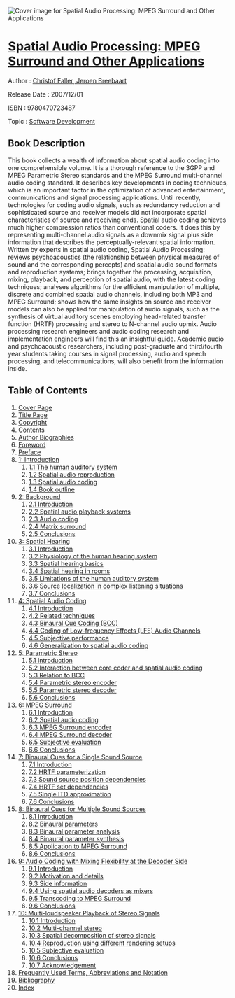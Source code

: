 ![Cover image for Spatial Audio Processing: MPEG Surround and Other Applications](https://imgdetail.ebookreading.net/cover/cover/software_development/EB9780470723487.jpg)

[Spatial Audio Processing: MPEG Surround and Other Applications](https://ebookreading.net/view/book/Spatial+Audio+Processing%3A+MPEG+Surround+and+Other+Applications-EB9780470723487_1.html "Spatial Audio Processing: MPEG Surround and Other Applications")
====================================================================================================================

Author : [Christof Faller](https://ebookreading.net/search/author/Christof+Faller),[ Jeroen Breebaart](https://ebookreading.net/search/author/+Jeroen+Breebaart)

Release Date : 2007/12/01

ISBN : 9780470723487

Topic : [Software Development](https://ebookreading.net/search/category/software-development)

Book Description
-----------------

This book collects a wealth of information about spatial audio coding into one comprehensible volume. It is a thorough reference to the 3GPP and MPEG Parametric Stereo standards and the MPEG Surround multi-channel audio coding standard. It describes key developments in coding techniques, which is an important factor in the optimization of advanced entertainment, communications and signal processing applications.
Until recently, technologies for coding audio signals, such as redundancy reduction and sophisticated source and receiver models did not incorporate spatial characteristics of source and receiving ends. Spatial audio coding achieves much higher compression ratios than conventional coders. It does this by representing multi-channel audio signals as a downmix signal plus side information that describes the perceptually-relevant spatial information.
Written by experts in spatial audio coding, Spatial Audio Processing:
reviews psychoacoustics (the relationship between physical measures of sound and the corresponding percepts) and spatial audio sound formats and reproduction systems;
brings together the processing, acquisition, mixing, playback, and perception of spatial audio, with the latest coding techniques;
analyses algorithms for the efficient manipulation of multiple, discrete and combined spatial audio channels, including both MP3 and MPEG Surround;
shows how the same insights on source and receiver models can also be applied for manipulation of audio signals, such as the synthesis of virtual auditory scenes employing head-related transfer function (HRTF) processing and stereo to N-channel audio upmix.
Audio processing research engineers and audio coding research and implementation engineers will find this an insightful guide. Academic audio and psychoacoustic researchers, including post-graduate and third/fourth year students taking courses in signal processing, audio and speech processing, and telecommunications, will also benefit from the information inside.
              
Table of Contents
-----------------

1. [Cover Page](https://ebookreading.net/view/book/Spatial+Audio+Processing%3A+MPEG+Surround+and+Other+Applications-EB9780470723487_1.html)
1. [Title Page](https://ebookreading.net/view/book/Spatial+Audio+Processing%3A+MPEG+Surround+and+Other+Applications-EB9780470723487_2.html)
1. [Copyright](https://ebookreading.net/view/book/Spatial+Audio+Processing%3A+MPEG+Surround+and+Other+Applications-EB9780470723487_3.html)
1. [Contents](https://ebookreading.net/view/book/Spatial+Audio+Processing%3A+MPEG+Surround+and+Other+Applications-EB9780470723487_4.html)
1. [Author Biographies](https://ebookreading.net/view/book/Spatial+Audio+Processing%3A+MPEG+Surround+and+Other+Applications-EB9780470723487_5.html#author)
1. [Foreword](https://ebookreading.net/view/book/Spatial+Audio+Processing%3A+MPEG+Surround+and+Other+Applications-EB9780470723487_6.html)
1. [Preface](https://ebookreading.net/view/book/Spatial+Audio+Processing%3A+MPEG+Surround+and+Other+Applications-EB9780470723487_7.html#preface)
1. [1: Introduction](https://ebookreading.net/view/book/Spatial+Audio+Processing%3A+MPEG+Surround+and+Other+Applications-EB9780470723487_8.html#c01)
    1. [1.1 The human auditory system](https://ebookreading.net/view/book/Spatial+Audio+Processing%3A+MPEG+Surround+and+Other+Applications-EB9780470723487_9.html#sec_1.1)
    1. [1.2 Spatial audio reproduction](https://ebookreading.net/view/book/Spatial+Audio+Processing%3A+MPEG+Surround+and+Other+Applications-EB9780470723487_10.html#sec_1.2)
    1. [1.3 Spatial audio coding](https://ebookreading.net/view/book/Spatial+Audio+Processing%3A+MPEG+Surround+and+Other+Applications-EB9780470723487_11.html#sec_1.3)
    1. [1.4 Book outline](https://ebookreading.net/view/book/Spatial+Audio+Processing%3A+MPEG+Surround+and+Other+Applications-EB9780470723487_12.html#sec_1.4)
1. [2: Background](https://ebookreading.net/view/book/Spatial+Audio+Processing%3A+MPEG+Surround+and+Other+Applications-EB9780470723487_13.html#c02)
    1. [2.1 Introduction](https://ebookreading.net/view/book/Spatial+Audio+Processing%3A+MPEG+Surround+and+Other+Applications-EB9780470723487_14.html#sec_2.1)
    1. [2.2 Spatial audio playback systems](https://ebookreading.net/view/book/Spatial+Audio+Processing%3A+MPEG+Surround+and+Other+Applications-EB9780470723487_15.html#sec_2.2)
    1. [2.3 Audio coding](https://ebookreading.net/view/book/Spatial+Audio+Processing%3A+MPEG+Surround+and+Other+Applications-EB9780470723487_16.html#sec_2.3)
    1. [2.4 Matrix surround](https://ebookreading.net/view/book/Spatial+Audio+Processing%3A+MPEG+Surround+and+Other+Applications-EB9780470723487_17.html#sec_2.4)
    1. [2.5 Conclusions](https://ebookreading.net/view/book/Spatial+Audio+Processing%3A+MPEG+Surround+and+Other+Applications-EB9780470723487_18.html#sec_2.5)
1. [3: Spatial Hearing](https://ebookreading.net/view/book/Spatial+Audio+Processing%3A+MPEG+Surround+and+Other+Applications-EB9780470723487_19.html#c03)
    1. [3.1 Introduction](https://ebookreading.net/view/book/Spatial+Audio+Processing%3A+MPEG+Surround+and+Other+Applications-EB9780470723487_20.html#sec_3.1)
    1. [3.2 Physiology of the human hearing system](https://ebookreading.net/view/book/Spatial+Audio+Processing%3A+MPEG+Surround+and+Other+Applications-EB9780470723487_21.html#sec_3.2)
    1. [3.3 Spatial hearing basics](https://ebookreading.net/view/book/Spatial+Audio+Processing%3A+MPEG+Surround+and+Other+Applications-EB9780470723487_22.html#sec_3.3)
    1. [3.4 Spatial hearing in rooms](https://ebookreading.net/view/book/Spatial+Audio+Processing%3A+MPEG+Surround+and+Other+Applications-EB9780470723487_23.html#sec_3.4)
    1. [3.5 Limitations of the human auditory system](https://ebookreading.net/view/book/Spatial+Audio+Processing%3A+MPEG+Surround+and+Other+Applications-EB9780470723487_24.html#sec_3.5)
    1. [3.6 Source localization in complex listening situations](https://ebookreading.net/view/book/Spatial+Audio+Processing%3A+MPEG+Surround+and+Other+Applications-EB9780470723487_25.html#sec_3.6)
    1. [3.7 Conclusions](https://ebookreading.net/view/book/Spatial+Audio+Processing%3A+MPEG+Surround+and+Other+Applications-EB9780470723487_26.html#sec_3.7)
1. [4: Spatial Audio Coding](https://ebookreading.net/view/book/Spatial+Audio+Processing%3A+MPEG+Surround+and+Other+Applications-EB9780470723487_27.html#c04)
    1. [4.1 Introduction](https://ebookreading.net/view/book/Spatial+Audio+Processing%3A+MPEG+Surround+and+Other+Applications-EB9780470723487_28.html#sec_4.1)
    1. [4.2 Related techniques](https://ebookreading.net/view/book/Spatial+Audio+Processing%3A+MPEG+Surround+and+Other+Applications-EB9780470723487_29.html#sec_4.2)
    1. [4.3 Binaural Cue Coding (BCC)](https://ebookreading.net/view/book/Spatial+Audio+Processing%3A+MPEG+Surround+and+Other+Applications-EB9780470723487_30.html#sec_4.3)
    1. [4.4 Coding of Low-frequency Effects (LFE) Audio Channels](https://ebookreading.net/view/book/Spatial+Audio+Processing%3A+MPEG+Surround+and+Other+Applications-EB9780470723487_31.html#sec_4.4)
    1. [4.5 Subjective performance](https://ebookreading.net/view/book/Spatial+Audio+Processing%3A+MPEG+Surround+and+Other+Applications-EB9780470723487_32.html#sec_4.5)
    1. [4.6 Generalization to spatial audio coding](https://ebookreading.net/view/book/Spatial+Audio+Processing%3A+MPEG+Surround+and+Other+Applications-EB9780470723487_33.html#sec_4.6)
1. [5: Parametric Stereo](https://ebookreading.net/view/book/Spatial+Audio+Processing%3A+MPEG+Surround+and+Other+Applications-EB9780470723487_34.html#c05)
    1. [5.1 Introduction](https://ebookreading.net/view/book/Spatial+Audio+Processing%3A+MPEG+Surround+and+Other+Applications-EB9780470723487_35.html#sec_5.1)
    1. [5.2 Interaction between core coder and spatial audio coding](https://ebookreading.net/view/book/Spatial+Audio+Processing%3A+MPEG+Surround+and+Other+Applications-EB9780470723487_36.html#sec_5.2)
    1. [5.3 Relation to BCC](https://ebookreading.net/view/book/Spatial+Audio+Processing%3A+MPEG+Surround+and+Other+Applications-EB9780470723487_37.html#sec_5.3)
    1. [5.4 Parametric stereo encoder](https://ebookreading.net/view/book/Spatial+Audio+Processing%3A+MPEG+Surround+and+Other+Applications-EB9780470723487_38.html#sec_5.4)
    1. [5.5 Parametric stereo decoder](https://ebookreading.net/view/book/Spatial+Audio+Processing%3A+MPEG+Surround+and+Other+Applications-EB9780470723487_39.html#sec_5.5)
    1. [5.6 Conclusions](https://ebookreading.net/view/book/Spatial+Audio+Processing%3A+MPEG+Surround+and+Other+Applications-EB9780470723487_40.html#sec_5.6)
1. [6: MPEG Surround](https://ebookreading.net/view/book/Spatial+Audio+Processing%3A+MPEG+Surround+and+Other+Applications-EB9780470723487_41.html#c06)
    1. [6.1 Introduction](https://ebookreading.net/view/book/Spatial+Audio+Processing%3A+MPEG+Surround+and+Other+Applications-EB9780470723487_42.html#sec_6.1)
    1. [6.2 Spatial audio coding](https://ebookreading.net/view/book/Spatial+Audio+Processing%3A+MPEG+Surround+and+Other+Applications-EB9780470723487_43.html#sec_6.2)
    1. [6.3 MPEG Surround encoder](https://ebookreading.net/view/book/Spatial+Audio+Processing%3A+MPEG+Surround+and+Other+Applications-EB9780470723487_44.html#sec_6.3)
    1. [6.4 MPEG Surround decoder](https://ebookreading.net/view/book/Spatial+Audio+Processing%3A+MPEG+Surround+and+Other+Applications-EB9780470723487_45.html#sec_6.4)
    1. [6.5 Subjective evaluation](https://ebookreading.net/view/book/Spatial+Audio+Processing%3A+MPEG+Surround+and+Other+Applications-EB9780470723487_46.html#sec_6.5)
    1. [6.6 Conclusions](https://ebookreading.net/view/book/Spatial+Audio+Processing%3A+MPEG+Surround+and+Other+Applications-EB9780470723487_47.html#sec_6.6)
1. [7: Binaural Cues for a Single Sound Source](https://ebookreading.net/view/book/Spatial+Audio+Processing%3A+MPEG+Surround+and+Other+Applications-EB9780470723487_48.html#c07)
    1. [7.1 Introduction](https://ebookreading.net/view/book/Spatial+Audio+Processing%3A+MPEG+Surround+and+Other+Applications-EB9780470723487_49.html#sec_7.1)
    1. [7.2 HRTF parameterization](https://ebookreading.net/view/book/Spatial+Audio+Processing%3A+MPEG+Surround+and+Other+Applications-EB9780470723487_50.html#sec_7.2)
    1. [7.3 Sound source position dependencies](https://ebookreading.net/view/book/Spatial+Audio+Processing%3A+MPEG+Surround+and+Other+Applications-EB9780470723487_51.html#sec_7.3)
    1. [7.4 HRTF set dependencies](https://ebookreading.net/view/book/Spatial+Audio+Processing%3A+MPEG+Surround+and+Other+Applications-EB9780470723487_52.html#sec_7.4)
    1. [7.5 Single ITD approximation](https://ebookreading.net/view/book/Spatial+Audio+Processing%3A+MPEG+Surround+and+Other+Applications-EB9780470723487_53.html#sec_7.5)
    1. [7.6 Conclusions](https://ebookreading.net/view/book/Spatial+Audio+Processing%3A+MPEG+Surround+and+Other+Applications-EB9780470723487_54.html#sec_7.6)
1. [8: Binaural Cues for Multiple Sound Sources](https://ebookreading.net/view/book/Spatial+Audio+Processing%3A+MPEG+Surround+and+Other+Applications-EB9780470723487_55.html#c08)
    1. [8.1 Introduction](https://ebookreading.net/view/book/Spatial+Audio+Processing%3A+MPEG+Surround+and+Other+Applications-EB9780470723487_56.html#sec_8.1)
    1. [8.2 Binaural parameters](https://ebookreading.net/view/book/Spatial+Audio+Processing%3A+MPEG+Surround+and+Other+Applications-EB9780470723487_57.html#sec_8.2)
    1. [8.3 Binaural parameter analysis](https://ebookreading.net/view/book/Spatial+Audio+Processing%3A+MPEG+Surround+and+Other+Applications-EB9780470723487_58.html#sec_8.3)
    1. [8.4 Binaural parameter synthesis](https://ebookreading.net/view/book/Spatial+Audio+Processing%3A+MPEG+Surround+and+Other+Applications-EB9780470723487_59.html#sec_8.4)
    1. [8.5 Application to MPEG Surround](https://ebookreading.net/view/book/Spatial+Audio+Processing%3A+MPEG+Surround+and+Other+Applications-EB9780470723487_60.html#sec_8.5)
    1. [8.6 Conclusions](https://ebookreading.net/view/book/Spatial+Audio+Processing%3A+MPEG+Surround+and+Other+Applications-EB9780470723487_61.html#sec_8.6)
1. [9: Audio Coding with Mixing Flexibility at the Decoder Side](https://ebookreading.net/view/book/Spatial+Audio+Processing%3A+MPEG+Surround+and+Other+Applications-EB9780470723487_62.html#c09)
    1. [9.1 Introduction](https://ebookreading.net/view/book/Spatial+Audio+Processing%3A+MPEG+Surround+and+Other+Applications-EB9780470723487_63.html#sec_9.1)
    1. [9.2 Motivation and details](https://ebookreading.net/view/book/Spatial+Audio+Processing%3A+MPEG+Surround+and+Other+Applications-EB9780470723487_64.html#sec_9.2)
    1. [9.3 Side information](https://ebookreading.net/view/book/Spatial+Audio+Processing%3A+MPEG+Surround+and+Other+Applications-EB9780470723487_65.html#sec_9.3)
    1. [9.4 Using spatial audio decoders as mixers](https://ebookreading.net/view/book/Spatial+Audio+Processing%3A+MPEG+Surround+and+Other+Applications-EB9780470723487_66.html#sec_9.4)
    1. [9.5 Transcoding to MPEG Surround](https://ebookreading.net/view/book/Spatial+Audio+Processing%3A+MPEG+Surround+and+Other+Applications-EB9780470723487_67.html#sec_9.5)
    1. [9.6 Conclusions](https://ebookreading.net/view/book/Spatial+Audio+Processing%3A+MPEG+Surround+and+Other+Applications-EB9780470723487_68.html#sec_9.6)
1. [10: Multi-loudspeaker Playback of Stereo Signals](https://ebookreading.net/view/book/Spatial+Audio+Processing%3A+MPEG+Surround+and+Other+Applications-EB9780470723487_69.html#c10)
    1. [10.1 Introduction](https://ebookreading.net/view/book/Spatial+Audio+Processing%3A+MPEG+Surround+and+Other+Applications-EB9780470723487_70.html#sec_10.1)
    1. [10.2 Multi-channel stereo](https://ebookreading.net/view/book/Spatial+Audio+Processing%3A+MPEG+Surround+and+Other+Applications-EB9780470723487_71.html#sec_10.2)
    1. [10.3 Spatial decomposition of stereo signals](https://ebookreading.net/view/book/Spatial+Audio+Processing%3A+MPEG+Surround+and+Other+Applications-EB9780470723487_72.html#sec_10.3)
    1. [10.4 Reproduction using different rendering setups](https://ebookreading.net/view/book/Spatial+Audio+Processing%3A+MPEG+Surround+and+Other+Applications-EB9780470723487_73.html#sec_10.4)
    1. [10.5 Subjective evaluation](https://ebookreading.net/view/book/Spatial+Audio+Processing%3A+MPEG+Surround+and+Other+Applications-EB9780470723487_74.html#sec_10.5)
    1. [10.6 Conclusions](https://ebookreading.net/view/book/Spatial+Audio+Processing%3A+MPEG+Surround+and+Other+Applications-EB9780470723487_75.html#sec_10.6)
    1. [10.7 Acknowledgement](https://ebookreading.net/view/book/Spatial+Audio+Processing%3A+MPEG+Surround+and+Other+Applications-EB9780470723487_76.html#sec_10.7)
1. [Frequently Used Terms, Abbreviations and Notation](https://ebookreading.net/view/book/Spatial+Audio+Processing%3A+MPEG+Surround+and+Other+Applications-EB9780470723487_77.html#fre)
1. [Bibliography](https://ebookreading.net/view/book/Spatial+Audio+Processing%3A+MPEG+Surround+and+Other+Applications-EB9780470723487_78.html#bib)
1. [Index](https://ebookreading.net/view/book/Spatial+Audio+Processing%3A+MPEG+Surround+and+Other+Applications-EB9780470723487_79.html#index)
